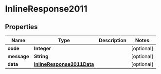 

# InlineResponse2011

## Properties

Name | Type | Description | Notes
------------ | ------------- | ------------- | -------------
**code** | **Integer** |  |  [optional]
**message** | **String** |  |  [optional]
**data** | [**InlineResponse2011Data**](InlineResponse2011Data.md) |  |  [optional]



